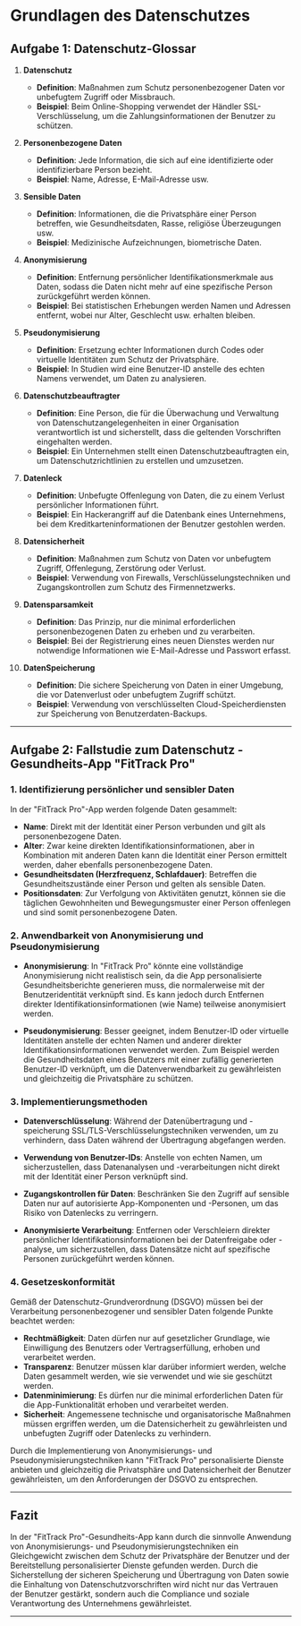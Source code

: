 # Grundlagen des Datenschutzes

## Aufgabe 1: Datenschutz-Glossar

1. **Datenschutz**
   - **Definition**: Maßnahmen zum Schutz personenbezogener Daten vor unbefugtem Zugriff oder Missbrauch.
   - **Beispiel**: Beim Online-Shopping verwendet der Händler SSL-Verschlüsselung, um die Zahlungsinformationen der Benutzer zu schützen.

2. **Personenbezogene Daten**
   - **Definition**: Jede Information, die sich auf eine identifizierte oder identifizierbare Person bezieht.
   - **Beispiel**: Name, Adresse, E-Mail-Adresse usw.

3. **Sensible Daten**
   - **Definition**: Informationen, die die Privatsphäre einer Person betreffen, wie Gesundheitsdaten, Rasse, religiöse Überzeugungen usw.
   - **Beispiel**: Medizinische Aufzeichnungen, biometrische Daten.

4. **Anonymisierung**
   - **Definition**: Entfernung persönlicher Identifikationsmerkmale aus Daten, sodass die Daten nicht mehr auf eine spezifische Person zurückgeführt werden können.
   - **Beispiel**: Bei statistischen Erhebungen werden Namen und Adressen entfernt, wobei nur Alter, Geschlecht usw. erhalten bleiben.

5. **Pseudonymisierung**
   - **Definition**: Ersetzung echter Informationen durch Codes oder virtuelle Identitäten zum Schutz der Privatsphäre.
   - **Beispiel**: In Studien wird eine Benutzer-ID anstelle des echten Namens verwendet, um Daten zu analysieren.

6. **Datenschutzbeauftragter**
   - **Definition**: Eine Person, die für die Überwachung und Verwaltung von Datenschutzangelegenheiten in einer Organisation verantwortlich ist und sicherstellt, dass die geltenden Vorschriften eingehalten werden.
   - **Beispiel**: Ein Unternehmen stellt einen Datenschutzbeauftragten ein, um Datenschutzrichtlinien zu erstellen und umzusetzen.

7. **Datenleck**
   - **Definition**: Unbefugte Offenlegung von Daten, die zu einem Verlust persönlicher Informationen führt.
   - **Beispiel**: Ein Hackerangriff auf die Datenbank eines Unternehmens, bei dem Kreditkarteninformationen der Benutzer gestohlen werden.

8. **Datensicherheit**
   - **Definition**: Maßnahmen zum Schutz von Daten vor unbefugtem Zugriff, Offenlegung, Zerstörung oder Verlust.
   - **Beispiel**: Verwendung von Firewalls, Verschlüsselungstechniken und Zugangskontrollen zum Schutz des Firmennetzwerks.

9. **Datensparsamkeit**
   - **Definition**: Das Prinzip, nur die minimal erforderlichen personenbezogenen Daten zu erheben und zu verarbeiten.
   - **Beispiel**: Bei der Registrierung eines neuen Dienstes werden nur notwendige Informationen wie E-Mail-Adresse und Passwort erfasst.

10. **DatenSpeicherung**
    - **Definition**: Die sichere Speicherung von Daten in einer Umgebung, die vor Datenverlust oder unbefugtem Zugriff schützt.
    - **Beispiel**: Verwendung von verschlüsselten Cloud-Speicherdiensten zur Speicherung von Benutzerdaten-Backups.

---

## Aufgabe 2: Fallstudie zum Datenschutz - Gesundheits-App "FitTrack Pro"

### 1. Identifizierung persönlicher und sensibler Daten

In der "FitTrack Pro"-App werden folgende Daten gesammelt:

- **Name**: Direkt mit der Identität einer Person verbunden und gilt als personenbezogene Daten.
- **Alter**: Zwar keine direkten Identifikationsinformationen, aber in Kombination mit anderen Daten kann die Identität einer Person ermittelt werden, daher ebenfalls personenbezogene Daten.
- **Gesundheitsdaten (Herzfrequenz, Schlafdauer)**: Betreffen die Gesundheitszustände einer Person und gelten als sensible Daten.
- **Positionsdaten**: Zur Verfolgung von Aktivitäten genutzt, können sie die täglichen Gewohnheiten und Bewegungsmuster einer Person offenlegen und sind somit personenbezogene Daten.

### 2. Anwendbarkeit von Anonymisierung und Pseudonymisierung

- **Anonymisierung**: In "FitTrack Pro" könnte eine vollständige Anonymisierung nicht realistisch sein, da die App personalisierte Gesundheitsberichte generieren muss, die normalerweise mit der Benutzeridentität verknüpft sind. Es kann jedoch durch Entfernen direkter Identifikationsinformationen (wie Name) teilweise anonymisiert werden.

- **Pseudonymisierung**: Besser geeignet, indem Benutzer-ID oder virtuelle Identitäten anstelle der echten Namen und anderer direkter Identifikationsinformationen verwendet werden. Zum Beispiel werden die Gesundheitsdaten eines Benutzers mit einer zufällig generierten Benutzer-ID verknüpft, um die Datenverwendbarkeit zu gewährleisten und gleichzeitig die Privatsphäre zu schützen.

### 3. Implementierungsmethoden

- **Datenverschlüsselung**: Während der Datenübertragung und -speicherung SSL/TLS-Verschlüsselungstechniken verwenden, um zu verhindern, dass Daten während der Übertragung abgefangen werden.

- **Verwendung von Benutzer-IDs**: Anstelle von echten Namen, um sicherzustellen, dass Datenanalysen und -verarbeitungen nicht direkt mit der Identität einer Person verknüpft sind.

- **Zugangskontrollen für Daten**: Beschränken Sie den Zugriff auf sensible Daten nur auf autorisierte App-Komponenten und -Personen, um das Risiko von Datenlecks zu verringern.

- **Anonymisierte Verarbeitung**: Entfernen oder Verschleiern direkter persönlicher Identifikationsinformationen bei der Datenfreigabe oder -analyse, um sicherzustellen, dass Datensätze nicht auf spezifische Personen zurückgeführt werden können.

### 4. Gesetzeskonformität

Gemäß der Datenschutz-Grundverordnung (DSGVO) müssen bei der Verarbeitung personenbezogener und sensibler Daten folgende Punkte beachtet werden:

- **Rechtmäßigkeit**: Daten dürfen nur auf gesetzlicher Grundlage, wie Einwilligung des Benutzers oder Vertragserfüllung, erhoben und verarbeitet werden.
- **Transparenz**: Benutzer müssen klar darüber informiert werden, welche Daten gesammelt werden, wie sie verwendet und wie sie geschützt werden.
- **Datenminimierung**: Es dürfen nur die minimal erforderlichen Daten für die App-Funktionalität erhoben und verarbeitet werden.
- **Sicherheit**: Angemessene technische und organisatorische Maßnahmen müssen ergriffen werden, um die Datensicherheit zu gewährleisten und unbefugten Zugriff oder Datenlecks zu verhindern.

Durch die Implementierung von Anonymisierungs- und Pseudonymisierungstechniken kann "FitTrack Pro" personalisierte Dienste anbieten und gleichzeitig die Privatsphäre und Datensicherheit der Benutzer gewährleisten, um den Anforderungen der DSGVO zu entsprechen.

---

## Fazit

In der "FitTrack Pro"-Gesundheits-App kann durch die sinnvolle Anwendung von Anonymisierungs- und Pseudonymisierungstechniken ein Gleichgewicht zwischen dem Schutz der Privatsphäre der Benutzer und der Bereitstellung personalisierter Dienste gefunden werden. Durch die Sicherstellung der sicheren Speicherung und Übertragung von Daten sowie die Einhaltung von Datenschutzvorschriften wird nicht nur das Vertrauen der Benutzer gestärkt, sondern auch die Compliance und soziale Verantwortung des Unternehmens gewährleistet.

---
